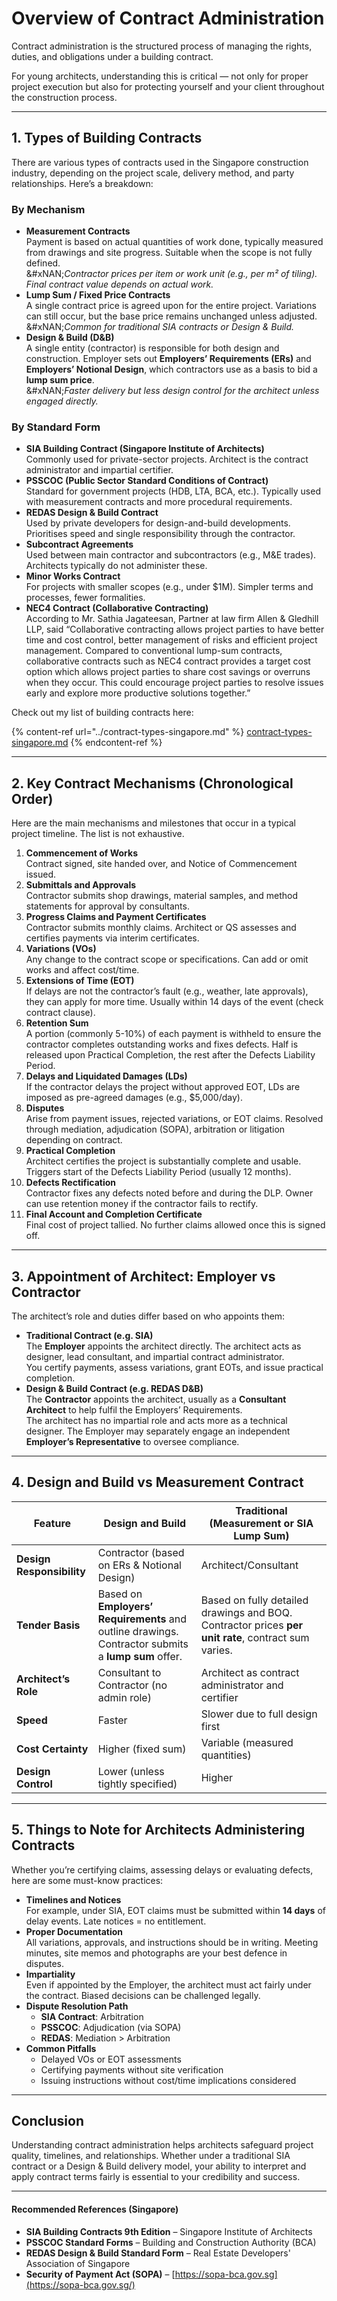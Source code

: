 # Overview of Contract Administration

Contract administration is the structured process of managing the rights, duties, and obligations under a building contract.&#x20;

For young architects, understanding this is critical — not only for proper project execution but also for protecting yourself and your client throughout the construction process.

***

## 1. Types of Building Contracts

There are various types of contracts used in the Singapore construction industry, depending on the project scale, delivery method, and party relationships. Here’s a breakdown:

### By Mechanism

* **Measurement Contracts**\
  Payment is based on actual quantities of work done, typically measured from drawings and site progress. Suitable when the scope is not fully defined.\
  &#xNAN;_&#x43;ontractor prices per item or work unit (e.g., per m² of tiling). Final contract value depends on actual work._
* **Lump Sum / Fixed Price Contracts**\
  A single contract price is agreed upon for the entire project. Variations can still occur, but the base price remains unchanged unless adjusted.\
  &#xNAN;_&#x43;ommon for traditional SIA contracts or Design & Build._
* **Design & Build (D\&B)**\
  A single entity (contractor) is responsible for both design and construction. Employer sets out **Employers’ Requirements (ERs)** and **Employers’ Notional Design**, which contractors use as a basis to bid a **lump sum price**.\
  &#xNAN;_&#x46;aster delivery but less design control for the architect unless engaged directly._

### By Standard Form

* **SIA Building Contract (Singapore Institute of Architects)**\
  Commonly used for private-sector projects. Architect is the contract administrator and impartial certifier.
* **PSSCOC (Public Sector Standard Conditions of Contract)**\
  Standard for government projects (HDB, LTA, BCA, etc.). Typically used with measurement contracts and more procedural requirements.
* **REDAS Design & Build Contract**\
  Used by private developers for design-and-build developments. Prioritises speed and single responsibility through the contractor.
* **Subcontract Agreements**\
  Used between main contractor and subcontractors (e.g., M\&E trades). Architects typically do not administer these.
* **Minor Works Contract**\
  For projects with smaller scopes (e.g., under $1M). Simpler terms and processes, fewer formalities.
* **NEC4 Contract (Collaborative Contracting)** \
  According to Mr. Sathia Jagateesan, Partner at law firm Allen & Gledhill LLP, said “Collaborative contracting allows project parties to have better time and cost control, better management of risks and efficient project management. Compared to conventional lump-sum contracts, collaborative contracts such as NEC4 contract provides a target cost option which allows project parties to share cost savings or overruns when they occur. This could encourage project parties to resolve issues early and explore more productive solutions together.”



Check out my list of building contracts here:

{% content-ref url="../contract-types-singapore.md" %}
[contract-types-singapore.md](../contract-types-singapore.md)
{% endcontent-ref %}

***

## 2. Key Contract Mechanisms (Chronological Order)

Here are the main mechanisms and milestones that occur in a typical project timeline. The list is not exhaustive.

1. **Commencement of Works**\
   Contract signed, site handed over, and Notice of Commencement issued.
2. **Submittals and Approvals**\
   Contractor submits shop drawings, material samples, and method statements for approval by consultants.
3. **Progress Claims and Payment Certificates**\
   Contractor submits monthly claims. Architect or QS assesses and certifies payments via interim certificates.
4. **Variations (VOs)**\
   Any change to the contract scope or specifications. Can add or omit works and affect cost/time.
5. **Extensions of Time (EOT)**\
   If delays are not the contractor’s fault (e.g., weather, late approvals), they can apply for more time. Usually within 14 days of the event (check contract clause).
6. **Retention Sum**\
   A portion (commonly 5-10%) of each payment is withheld to ensure the contractor completes outstanding works and fixes defects. Half is released upon Practical Completion, the rest after the Defects Liability Period.
7. **Delays and Liquidated Damages (LDs)**\
   If the contractor delays the project without approved EOT, LDs are imposed as pre-agreed damages (e.g., $5,000/day).
8. **Disputes**\
   Arise from payment issues, rejected variations, or EOT claims. Resolved through mediation, adjudication (SOPA), arbitration or litigation depending on contract.
9. **Practical Completion**\
   Architect certifies the project is substantially complete and usable. Triggers start of the Defects Liability Period (usually 12 months).
10. **Defects Rectification**\
    Contractor fixes any defects noted before and during the DLP. Owner can use retention money if the contractor fails to rectify.
11. **Final Account and Completion Certificate**\
    Final cost of project tallied. No further claims allowed once this is signed off.

***

## 3. Appointment of Architect: Employer vs Contractor

The architect’s role and duties differ based on who appoints them:

* **Traditional Contract (e.g. SIA)**\
  The **Employer** appoints the architect directly. The architect acts as designer, lead consultant, and impartial contract administrator.\
  You certify payments, assess variations, grant EOTs, and issue practical completion.
* **Design & Build Contract (e.g. REDAS D\&B)**\
  The **Contractor** appoints the architect, usually as a **Consultant Architect** to help fulfil the Employers’ Requirements.\
  The architect has no impartial role and acts more as a technical designer. The Employer may separately engage an independent **Employer’s Representative** to oversee compliance.

***

## 4. Design and Build vs Measurement Contract

| Feature                   | Design and Build                                                                                    | Traditional (Measurement or SIA Lump Sum)                                                           |
| ------------------------- | --------------------------------------------------------------------------------------------------- | --------------------------------------------------------------------------------------------------- |
| **Design Responsibility** | Contractor (based on ERs & Notional Design)                                                         | Architect/Consultant                                                                                |
| **Tender Basis**          | Based on **Employers’ Requirements** and outline drawings. Contractor submits a **lump sum** offer. | Based on fully detailed drawings and BOQ. Contractor prices **per unit rate**, contract sum varies. |
| **Architect’s Role**      | Consultant to Contractor (no admin role)                                                            | Architect as contract administrator and certifier                                                   |
| **Speed**                 | Faster                                                                                              | Slower due to full design first                                                                     |
| **Cost Certainty**        | Higher (fixed sum)                                                                                  | Variable (measured quantities)                                                                      |
| **Design Control**        | Lower (unless tightly specified)                                                                    | Higher                                                                                              |

***

## 5. Things to Note for Architects Administering Contracts

Whether you’re certifying claims, assessing delays or evaluating defects, here are some must-know practices:

* **Timelines and Notices**\
  For example, under SIA, EOT claims must be submitted within **14 days** of delay events. Late notices = no entitlement.
* **Proper Documentation**\
  All variations, approvals, and instructions should be in writing. Meeting minutes, site memos and photographs are your best defence in disputes.
* **Impartiality**\
  Even if appointed by the Employer, the architect must act fairly under the contract. Biased decisions can be challenged legally.
* **Dispute Resolution Path**
  * **SIA Contract**: Arbitration
  * **PSSCOC**: Adjudication (via SOPA)
  * **REDAS**: Mediation > Arbitration
* **Common Pitfalls**
  * Delayed VOs or EOT assessments
  * Certifying payments without site verification
  * Issuing instructions without cost/time implications considered

***

## Conclusion

Understanding contract administration helps architects safeguard project quality, timelines, and relationships. Whether under a traditional SIA contract or a Design & Build delivery model, your ability to interpret and apply contract terms fairly is essential to your credibility and success.

***

#### Recommended References (Singapore)

* **SIA Building Contracts 9th Edition** – Singapore Institute of Architects
* **PSSCOC Standard Forms** – Building and Construction Authority (BCA)
* **REDAS Design & Build Standard Form** – Real Estate Developers' Association of Singapore
* **Security of Payment Act (SOPA)** – [https://sopa-bca.gov.sg](https://sopa-bca.gov.sg/)
